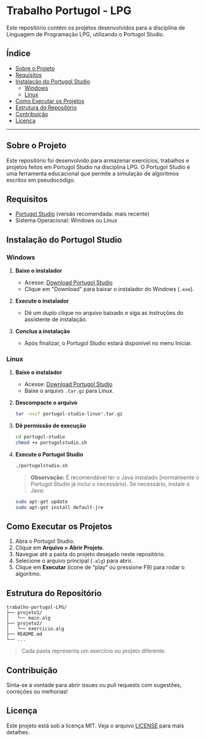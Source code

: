 # Trabalho Portugol - LPG

Este repositório contém os projetos desenvolvidos para a disciplina de Linguagem de Programação LPG, utilizando o Portugol Studio.

## Índice

- [Sobre o Projeto](#sobre-o-projeto)
- [Requisitos](#requisitos)
- [Instalação do Portugol Studio](#instalação-do-portugol-studio)
  - [Windows](#windows)
  - [Linux](#linux)
- [Como Executar os Projetos](#como-executar-os-projetos)
- [Estrutura do Repositório](#estrutura-do-repositório)
- [Contribuição](#contribuição)
- [Licença](#licença)

---

## Sobre o Projeto

Este repositório foi desenvolvido para armazenar exercícios, trabalhos e projetos feitos em Portugol Studio na disciplina LPG. O Portugol Studio é uma ferramenta educacional que permite a simulação de algoritmos escritos em pseudocódigo.

## Requisitos

- [Portugol Studio](https://portugolstudio.sourceforge.io/) (versão recomendada: mais recente)
- Sistema Operacional: Windows ou Linux

## Instalação do Portugol Studio

### Windows

1. **Baixe o instalador**
   - Acesse: [Download Portugol Studio](https://portugolstudio.sourceforge.io/)
   - Clique em "Download" para baixar o instalador do Windows (`.exe`).

2. **Execute o instalador**
   - Dê um duplo clique no arquivo baixado e siga as instruções do assistente de instalação.

3. **Conclua a instalação**
   - Após finalizar, o Portugol Studio estará disponível no menu Iniciar.

### Linux

1. **Baixe o instalador**
   - Acesse: [Download Portugol Studio](https://portugolstudio.sourceforge.io/)
   - Baixe o arquivo `.tar.gz` para Linux.

2. **Descompacte o arquivo**
   ```bash
   tar -xvzf portugol-studio-linux*.tar.gz
   ```

3. **Dê permissão de execução**
   ```bash
   cd portugol-studio
   chmod +x portugolstudio.sh
   ```

4. **Execute o Portugol Studio**
   ```bash
   ./portugolstudio.sh
   ```

   > **Observação:** É recomendável ter o Java instalado (normalmente o Portugol Studio já inclui o necessário). Se necessário, instale o Java:
   ```bash
   sudo apt-get update
   sudo apt-get install default-jre
   ```

## Como Executar os Projetos

1. Abra o Portugol Studio.
2. Clique em **Arquivo > Abrir Projeto**.
3. Navegue até a pasta do projeto desejado neste repositório.
4. Selecione o arquivo principal (`.alg`) para abrir.
5. Clique em **Executar** (ícone de “play” ou pressione F9) para rodar o algoritmo.

## Estrutura do Repositório

```
trabalho-portugol-LPG/
├── projeto1/
│   └── main.alg
├── projeto2/
│   └── exercicio.alg
├── README.md
└── ...
```
> Cada pasta representa um exercício ou projeto diferente.

## Contribuição

Sinta-se à vontade para abrir issues ou pull requests com sugestões, correções ou melhorias!

## Licença

Este projeto está sob a licença MIT. Veja o arquivo [LICENSE](LICENSE) para mais detalhes.
